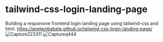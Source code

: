 # tailwind-css-login-landing-page
Building a responsive frontend login landing page using tailwind-css and html.
https://anelembabela.github.io/tailwind-css-login-landing-page/
![Capture223311](https://user-images.githubusercontent.com/8805744/183700739-0873fe1a-9bac-4885-942e-6ae1eb823f1c.PNG)
![Captureq444](https://user-images.githubusercontent.com/8805744/183700758-d65af616-472e-47d0-9585-ba45222472a9.PNG)

